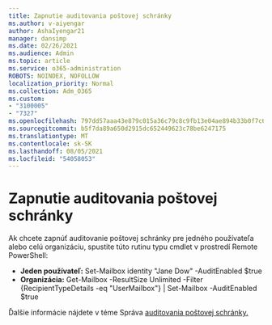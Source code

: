 ```yaml
---
title: Zapnutie auditovania poštovej schránky
ms.author: v-aiyengar
author: AshaIyengar21
manager: dansimp
ms.date: 02/26/2021
ms.audience: Admin
ms.topic: article
ms.service: o365-administration
ROBOTS: NOINDEX, NOFOLLOW
localization_priority: Normal
ms.collection: Adm_O365
ms.custom:
- "3100005"
- "7327"
ms.openlocfilehash: 797dd57aaa43e879c015a36c79c8c9fb13e04ae894b33b0f7c6d9694d1ae1960
ms.sourcegitcommit: b5f7da89a650d2915dc652449623c78be6247175
ms.translationtype: MT
ms.contentlocale: sk-SK
ms.lasthandoff: 08/05/2021
ms.locfileid: "54058053"
---
```

# <a name="turn-on-mailbox-auditing"></a>Zapnutie auditovania poštovej schránky

Ak chcete zapnúť auditovanie poštovej schránky pre jedného používateľa alebo celú organizáciu, spustite túto rutinu typu cmdlet v prostredí Remote PowerShell:

- **Jeden používateľ:** Set-Mailbox identity "Jane Dow" -AuditEnabled $true
- **Organizácia:** Get-Mailbox -ResultSize Unlimited -Filter {RecipientTypeDetails -eq "UserMailbox"} | Set-Mailbox -AuditEnabled $true

Ďalšie informácie nájdete v téme Správa [auditovania poštovej schránky.](https://go.microsoft.com/fwlink/?linkid=2103668)